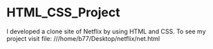 # HTML_CSS_Project
I developed a clone site of Netflix by using HTML and CSS. To see my project visit file: ///home/b77/Desktop/netflix/net.html
